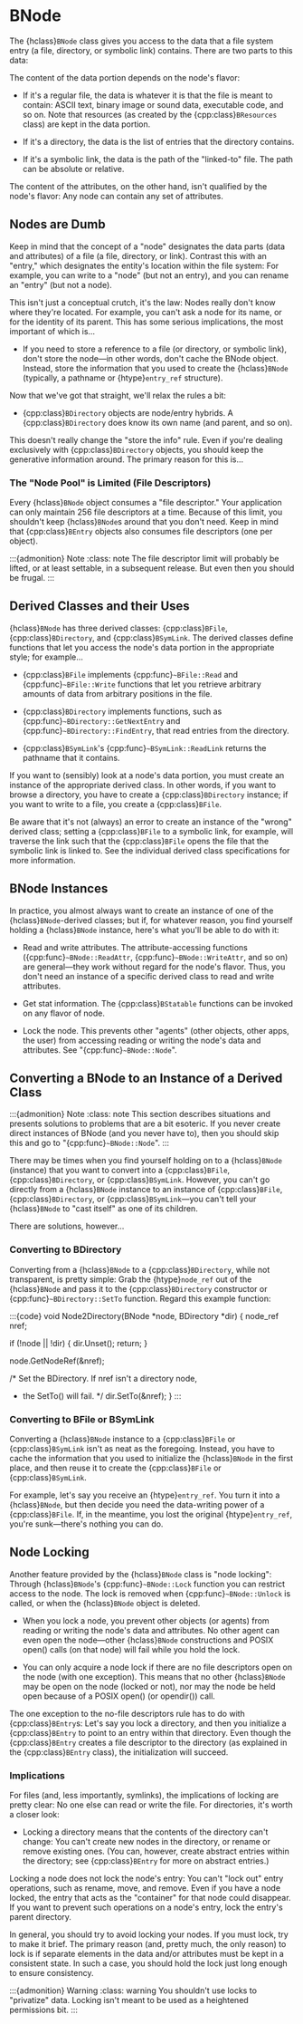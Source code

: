 # BNode

The {hclass}`BNode` class gives you access to the data that a file system
entry (a file, directory, or symbolic link) contains. There are two parts
to this data:



The content of the data portion depends on the node's flavor:

- If it's a regular file, the data is whatever it is that the file is meant
to contain: ASCII text, binary image or sound data, executable code, and so
on. Note that resources (as created by the {cpp:class}`BResources` class)
are kept in the data portion.

- If it's a directory, the data is the list of entries that the directory
contains.

- If it's a symbolic link, the data is the path of the "linked-to" file. The
path can be absolute or relative.

The content of the attributes, on the other hand, isn't qualified by the
node's flavor: Any node can contain any set of attributes.

## Nodes are Dumb

Keep in mind that the concept of a "node" designates the data parts (data
and attributes) of a file (a file, directory, or link). Contrast this with
an "entry," which designates the entity's location within the file system:
For example, you can write to a "node" (but not an entry), and you can
rename an "entry" (but not a node).

This isn't just a conceptual crutch, it's the law: Nodes really don't know
where they're located. For example, you can't ask a node for its name, or
for the identity of its parent. This has some serious implications, the
most important of which is…

- If you need to store a reference to a file (or directory, or symbolic
link), don't store the node—in other words, don't cache the BNode object.
Instead, store the information that you used to create the {hclass}`BNode`
(typically, a pathname or {htype}`entry_ref` structure).

Now that we've got that straight, we'll relax the rules a bit:

- {cpp:class}`BDirectory` objects are node/entry hybrids. A
{cpp:class}`BDirectory` does know its own name (and parent, and so on).

This doesn't really change the "store the info" rule. Even if you're
dealing exclusively with {cpp:class}`BDirectory` objects, you should keep
the generative information around. The primary reason for this is…

### The "Node Pool" is Limited (File Descriptors)

Every {hclass}`BNode` object consumes a "file descriptor." Your
application can only maintain 256 file descriptors at a time. Because of
this limit, you shouldn't keep {hclass}`BNode`s around that you don't need.
Keep in mind that {cpp:class}`BEntry` objects also consumes file
descriptors (one per object).

:::{admonition} Note
:class: note
The file descriptor limit will probably be lifted, or at least settable,
in a subsequent release. But even then you should be frugal.
:::

## Derived Classes and their Uses

{hclass}`BNode` has three derived classes: {cpp:class}`BFile`,
{cpp:class}`BDirectory`, and {cpp:class}`BSymLink`. The derived classes
define functions that let you access the node's data portion in the
appropriate style; for example…

- {cpp:class}`BFile` implements {cpp:func}`~BFile::Read` and
{cpp:func}`~BFile::Write` functions that let you retrieve arbitrary amounts
of data from arbitrary positions in the file.

- {cpp:class}`BDirectory` implements functions, such as
{cpp:func}`~BDirectory::GetNextEntry` and
{cpp:func}`~BDirectory::FindEntry`, that read entries from the directory.

- {cpp:class}`BSymLink`'s {cpp:func}`~BSymLink::ReadLink` returns the
pathname that it contains.

If you want to (sensibly) look at a node's data portion, you must create
an instance of the appropriate derived class. In other words, if you want
to browse a directory, you have to create a {cpp:class}`BDirectory`
instance; if you want to write to a file, you create a {cpp:class}`BFile`.

Be aware that it's not (always) an error to create an instance of the
"wrong" derived class; setting a {cpp:class}`BFile` to a symbolic link, for
example, will traverse the link such that the {cpp:class}`BFile` opens the
file that the symbolic link is linked to. See the individual derived class
specifications for more information.

## BNode Instances

In practice, you almost always want to create an instance of one of the
{hclass}`BNode`-derived classes; but if, for whatever reason, you find
yourself holding a {hclass}`BNode` instance, here's what you'll be able to
do with it:

- Read and write attributes. The attribute-accessing functions
({cpp:func}`~BNode::ReadAttr`, {cpp:func}`~BNode::WriteAttr`, and so on)
are general—they work without regard for the node's flavor. Thus, you don't
need an instance of a specific derived class to read and write attributes.

- Get stat information. The {cpp:class}`BStatable` functions can be invoked
on any flavor of node.

- Lock the node. This prevents other "agents" (other objects, other apps,
the user) from accessing reading or writing the node's data and attributes.
See "{cpp:func}`~BNode::Node`".

## Converting a BNode to an Instance of a Derived Class

:::{admonition} Note
:class: note
This section describes situations and presents solutions to problems that
are a bit esoteric. If you never create direct instances of BNode (and you
never have to), then you should skip this and go to
"{cpp:func}`~BNode::Node`".
:::

There may be times when you find yourself holding on to a {hclass}`BNode`
(instance) that you want to convert into a {cpp:class}`BFile`,
{cpp:class}`BDirectory`, or {cpp:class}`BSymLink`. However, you can't go
directly from a {hclass}`BNode` instance to an instance of
{cpp:class}`BFile`, {cpp:class}`BDirectory`, or {cpp:class}`BSymLink`—you
can't tell your {hclass}`BNode` to "cast itself" as one of its children.

There are solutions, however…

### Converting to BDirectory

Converting from a {hclass}`BNode` to a {cpp:class}`BDirectory`, while not
transparent, is pretty simple: Grab the {htype}`node_ref` out of the
{hclass}`BNode` and pass it to the {cpp:class}`BDirectory` constructor or
{cpp:func}`~BDirectory::SetTo` function. Regard this example function:

:::{code}
void Node2Directory(BNode *node, BDirectory *dir)
{
   node_ref nref;

   if (!node || !dir) {
      dir.Unset();
      return;
   }

   node.GetNodeRef(&nref);

   /* Set the BDirectory. If nref isn't a directory node,
   * the SetTo() will fail.
   */
   dir.SetTo(&nref);
}
:::

### Converting to BFile or BSymLink

Converting a {hclass}`BNode` instance to a {cpp:class}`BFile` or
{cpp:class}`BSymLink` isn't as neat as the foregoing. Instead, you have to
cache the information that you used to initialize the {hclass}`BNode` in
the first place, and then reuse it to create the {cpp:class}`BFile` or
{cpp:class}`BSymLink`.

For example, let's say you receive an {htype}`entry_ref`. You turn it into
a {hclass}`BNode`, but then decide you need the data-writing power of a
{cpp:class}`BFile`. If, in the meantime, you lost the original
{htype}`entry_ref`, you're sunk—there's nothing you can do.

## Node Locking

Another feature provided by the {hclass}`BNode` class is "node locking":
Through {hclass}`BNode`'s {cpp:func}`~BNode::Lock` function you can
restrict access to the node. The lock is removed when
{cpp:func}`~BNode::Unlock` is called, or when the {hclass}`BNode` object is
deleted.

- When you lock a node, you prevent other objects (or agents) from reading
or writing the node's data and attributes. No other agent can even open the
node—other {hclass}`BNode` constructions and POSIX open() calls (on that
node) will fail while you hold the lock.

- You can only acquire a node lock if there are no file descriptors open on
the node (with one exception). This means that no other {hclass}`BNode` may
be open on the node (locked or not), nor may the node be held open because
of a POSIX open() (or opendir()) call.

The one exception to the no-file descriptors rule has to do with
{cpp:class}`BEntry`s: Let's say you lock a directory, and then you
initialize a {cpp:class}`BEntry` to point to an entry within that
directory. Even though the {cpp:class}`BEntry` creates a file descriptor to
the directory (as explained in the {cpp:class}`BEntry` class), the
initialization will succeed.

### Implications

For files (and, less importantly, symlinks), the implications of locking
are pretty clear: No one else can read or write the file. For directories,
it's worth a closer look:

- Locking a directory means that the contents of the directory can't change:
You can't create new nodes in the directory, or rename or remove existing
ones. (You can, however, create abstract entries within the directory; see
{cpp:class}`BEntry` for more on abstract entries.)

Locking a node does not lock the node's entry: You can't "lock out" entry
operations, such as rename, move, and remove. Even if you have a node
locked, the entry that acts as the "container" for that node could
disappear. If you want to prevent such operations on a node's entry, lock
the entry's parent directory.

In general, you should try to avoid locking your nodes. If you must lock,
try to make it brief. The primary reason (and, pretty much, the only
reason) to lock is if separate elements in the data and/or attributes must
be kept in a consistent state. In such a case, you should hold the lock
just long enough to ensure consistency.

:::{admonition} Warning
:class: warning
You shouldn't use locks to "privatize" data. Locking isn't meant to be
used as a heightened permissions bit.
:::
